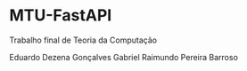 # MTU-FastAPI
Trabalho final de Teoria da Computação

Eduardo Dezena Gonçalves
Gabriel Raimundo Pereira Barroso
